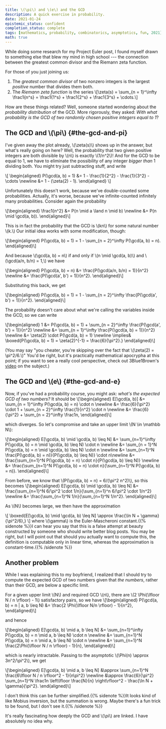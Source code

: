 ```yaml
---
title: \(\pi\) and \(e\) and the GCD
description: A quick exercise in probability.
date: 2021-01-24
epistemic_status: confident
completion_status: complete
tags: [mathematics, probability, combinatorics, asymptotics, fun, 2021]
math: true
---
```


While doing some research for my Project Euler post, I found myself drawn to something else that blew my mind in high school --- the connection between the greatest common divisor and the Riemann zeta function.

For those of you just joining us:

1.  The _greatest common divisor_ of two nonzero integers is the largest _positive_ number that divides them both.
2.  The _Riemann zeta function_ is the series \\[\zeta(s) = \sum\_{n = 1}^\infty \frac1{n^s} = \frac1{1^s} + \frac1{2^s} + \frac1{3^s} + \cdots.\\]

How are these things related? Well, someone started wondering about the _probability distribution_ of the GCD. More rigorously, they asked: _With what probability is the GCD of two randomly chosen positive integers equal to 1_?


## The GCD and \\(\pi\\) {#the-gcd-and-pi}

I've given away the plot already, \\(\zeta(s)\\) shows up in the answer, but what's really going on here?
Well, the probability that two given positive integers are both divisible by \\(n\\) is exactly \\(1/n^2\\)! And for the GCD to be equal to 1, we have to eliminate the possibility of any integer _bigger than_ 1 dividing both. You might try just subtracting stuff, and write


\\[
\begin{aligned}
P(\gcd(a, b) = 1) &= 1 - \frac{1}{2^2} - \frac{1}{3^2} - \cdots \newline
&= 1 - (\zeta(2) - 1).
\end{aligned}
\\]

Unfortunately this doesn't work, because we've double-counted some probabilities. Actually, it's worse, because we've infinite-counted infinitely many probabilities. Consider again the probability

\\[\begin{aligned}
\frac1{n^2} &= P(n \mid a \land n \mid b) \newline
&= P(n \mid \gcd(a, b)).
\end{aligned}\\]

This is in fact the probability that the GCD is \\(kn\\) for some natural number \\(k.\\) Our initial idea works with some modification, though:

\\[\begin{aligned}
P(\gcd(a, b) = 1) = 1 - \sum\_{n = 2}^\infty P(\gcd(a, b) = n).
\end{aligned}\\]

And because \\(\gcd(a, b) = n\\) if and only if \\(n \mid \gcd(a, b)\\) and \\(\gcd(a/n, b/n) = 1,\\) we have

\\[\begin{aligned}
P(\gcd(a, b) = n) &= \frac{P(\gcd(a/n, b/n) = 1)}{n^2} \newline
&= \frac{P(\gcd(a', b') = 1)}{n^2}.
\end{aligned}\\]

Substituting this back, we get

\\[\begin{aligned}
P(\gcd(a, b) = 1) = 1 - \sum\_{n = 2}^\infty \frac{P(\gcd(a', b') = 1)}{n^2}.
\end{aligned}\\]

The probability doesn't care about what we're calling the variables inside the GCD, so we can write

\\[\begin{aligned}
1 &= P(\gcd(a, b) = 1) + \sum\_{n = 2}^\infty \frac{P(\gcd(a', b') = 1)}{n^2} \newline
&= \sum\_{n = 1}^\infty \frac{P(\gcd(a, b) = 1)}{n^2} \newline
&= \zeta(2) \cdot P(\gcd(a, b) = 1) \newline
\implies& \boxed{P(\gcd(a, b) = 1) = \zeta(2)^{-1} = \frac{6}{\pi^2}.}
\end{aligned}\\]

(You may say "you cheater, you're skipping over the fact that \\(\zeta(2) = \pi^2/6.\\)" You'd be right, but it's practically mathematical apocrypha at this point; if you want to see a really cool perspective, check out 3Blue1Brown's [video](https://www.youtube.com/watch?v=d-o3eB9sfls) on the subject.)


## The GCD and \\(e\\) {#the-gcd-and-e}

Now, if you've had a probability course, you might ask: _what's the expected GCD of two numbers?_ It should be
\\[\begin{aligned}
E[\gcd(a, b)] &= \sum\_{n = 1}^\infty P(\gcd(a, b) = n) \cdot n \newline
&= \frac{6}{\pi^2} \cdot 1 + \sum\_{n = 2}^\infty \frac{1}{n^2} \cdot n \newline
&= \frac{6}{\pi^2} + \sum\_{n = 2}^\infty \frac1n,
\end{aligned}\\]

which diverges. So let's compromise and take an upper limit \\(N \in \mathbb N\\):

\\[\begin{aligned}
    E[\gcd(a, b) \mid \gcd(a, b) \leq N] &= \sum\_{n=1}^\infty P(\gcd(a, b) = n \mid \gcd(a, b) \leq N) \cdot n \newline
    &= \sum\_{n = 1}^N P(\gcd(a, b) = n \mid \gcd(a, b) \leq N) \cdot n \newline
    &= \sum\_{n=1}^N \frac{P(\gcd(a, b) = n)}{P(\gcd(a, b) \leq N)} \cdot n\newline
    &= \frac{\sum\_{n=1}^N P(\gcd(a, b) = n) \cdot n}{P(\gcd(a, b) \leq N)} \newline
    &= \frac{\sum\_{n=1}^N P(\gcd(a, b) = n) \cdot n}{\sum\_{n=1}^N P(\gcd(a, b) = n)}.
\end{aligned}\\]

From before, we know that \\(P(\gcd(a, b) = n) = 6/(\pi^2 n^2)\\), so this becomes
\\[\begin{aligned}
E[\gcd(a, b) \mid \gcd(a, b) \leq N] &= \frac{\sum\_{n=1}^N 6/\pi^2 \cdot 1/n}{\sum\_{n=1}^n 6/\pi^2 \cdot 1/n^2} \newline
&= \frac{\sum\_{n=1}^N 1/n}{\sum\_{n=1}^N 1/n^2}.
\end{aligned}\\]

As \\(N\\) becomes large, we then have the approximation

\\[ \boxed{E[\gcd(a, b) \mid \gcd(a, b) \leq N] \approx \frac{\ln N + \gamma}{\pi^2/6},} \\]
where \\(\gamma\\) is the Euler-Mascheroni constant.{{% sidenote %}}I can hear you say that this is a false attempt at beauty constructed by someone who should write better blog posts. You may be right, but I will point out that should you actually want to compute this, the definition is computable only in linear time, whereas the approximation is constant-time.{{% /sidenote %}}

## Another problem

While I was explaining this to my boyfriend, I realized that I should try to compute the expected GCD of two numbers given that _the numbers_, rather than their GCD, are below a specific limit.

For a given upper limit \\(N\\) and required GCD \\(n\\), there are \\(2 \Phi(\lfloor N / n \rfloor) - 1\\) satisfactory pairs, so we have
\\[\begin{aligned}
P(\gcd(a, b) = n | a, b \leq N) &= \frac{2 \Phi(\lfloor N/n \rfloor) - 1}{n^2},
\end{aligned}\\]

and hence

\\[\begin{aligned} 
E[\gcd(a, b) \mid a, b \leq N] &= \sum\_{n=1}^\infty P(\gcd(a, b) = n \mid a, b \leq N) \cdot n \newline
&= \sum\_{n=1}^N P(\gcd(a, b) = n \mid a, b \leq N) \cdot n \newline
&= \sum\_{n=1}^N \frac{2\Phi(\lfloor N / n \rfloor) - 1}{n},
\end{aligned}\\]

which is nearly intractable. Passing to the asymptotic \\(\Phi(n) \approx 3n^2/\pi^2\\), we get

\\[\begin{aligned}
E[\gcd(a, b) \mid a, b \leq N] &\approx \sum\_{n=1}^N \frac{6\lfloor N / n \rfloor^2 - 1}{n\pi^2} \newline
&\approx \frac{6}{\pi^2} \sum\_{n=1}^N \frac1n \left\lfloor \frac{N}{n} \right\rfloor^2 - \frac{\ln N + \gamma}{\pi^2}.
\end{aligned}\\]

I don't think this can be further simplified.{{% sidenote %}}It looks kind of like Mobius inversion, but the summation is wrong. Maybe there's a fun trick to be found, but I don't see it.{{% /sidenote %}}

It's really fascinating how deeply the GCD and \\(\pi\\) are linked. I have absolutely no idea why.
